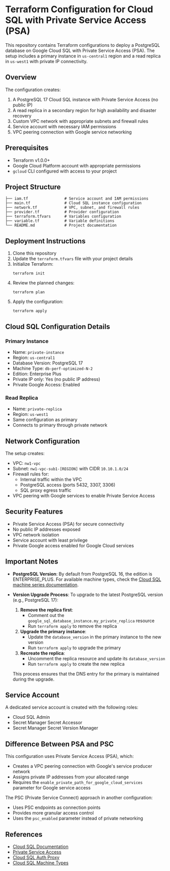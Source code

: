 # Terraform Configuration for Cloud SQL with Private Service Access (PSA)

This repository contains Terraform configurations to deploy a PostgreSQL database on Google Cloud SQL with Private Service Access (PSA). The setup includes a primary instance in `us-central1` region and a read replica in `us-west1` with private IP connectivity.

## Overview

The configuration creates:

1. A PostgreSQL 17 Cloud SQL instance with Private Service Access (no public IP)
2. A read replica in a secondary region for high availability and disaster recovery
3. Custom VPC network with appropriate subnets and firewall rules
4. Service account with necessary IAM permissions
5. VPC peering connection with Google service networking

## Prerequisites

- Terraform v1.0.0+
- Google Cloud Platform account with appropriate permissions
- `gcloud` CLI configured with access to your project

## Project Structure

```
├── iam.tf                # Service account and IAM permissions
├── main.tf               # Cloud SQL instance configuration
├── network.tf            # VPC, subnet, and firewall rules
├── provider.tf           # Provider configuration
├── terraform.tfvars      # Variables configuration
├── variable.tf           # Variable definitions
└── README.md             # Project documentation
```

## Deployment Instructions

1. Clone this repository
2. Update the `terraform.tfvars` file with your project details
3. Initialize Terraform:
   ```
   terraform init
   ```
4. Review the planned changes:
   ```
   terraform plan
   ```
5. Apply the configuration:
   ```
   terraform apply
   ```

## Cloud SQL Configuration Details

### Primary Instance
- Name: `private-instance`
- Region: `us-central1`
- Database Version: PostgreSQL 17
- Machine Type: `db-perf-optimized-N-2`
- Edition: Enterprise Plus
- Private IP only: Yes (no public IP address)
- Private Google Access: Enabled

### Read Replica
- Name: `private-replica`
- Region: `us-west1`
- Same configuration as primary
- Connects to primary through private network

## Network Configuration

The setup creates:
- VPC: `nw1-vpc`
- Subnet: `nw1-vpc-sub1-[REGION]` with CIDR `10.10.1.0/24`
- Firewall rules for:
  - Internal traffic within the VPC
  - PostgreSQL access (ports 5432, 3307, 3306)
  - SQL proxy egress traffic
- VPC peering with Google services to enable Private Service Access

## Security Features

- Private Service Access (PSA) for secure connectivity
- No public IP addresses exposed
- VPC network isolation
- Service account with least privilege
- Private Google access enabled for Google Cloud services

## Important Notes

- **PostgreSQL Version**: By default from PostgreSQL 16, the edition is ENTERPRISE_PLUS. For available machine types, check the [Cloud SQL machine series documentation](https://cloud.google.com/sql/docs/postgres/machine-series-overview).

- **Version Upgrade Process**: To upgrade to the latest PostgreSQL version (e.g., PostgreSQL 17):
  1. **Remove the replica first**:
     - Comment out the `google_sql_database_instance.my_private_replica` resource
     - Run `terraform apply` to remove the replica
  2. **Upgrade the primary instance**:
     - Update the `database_version` in the primary instance to the new version
     - Run `terraform apply` to upgrade the primary
  3. **Recreate the replica**:
     - Uncomment the replica resource and update its `database_version`
     - Run `terraform apply` to create the new replica
  
  This process ensures that the DNS entry for the primary is maintained during the upgrade.

## Service Account

A dedicated service account is created with the following roles:
- Cloud SQL Admin
- Secret Manager Secret Accessor
- Secret Manager Secret Version Manager

## Difference Between PSA and PSC

This configuration uses Private Service Access (PSA), which:
- Creates a VPC peering connection with Google's service producer network
- Assigns private IP addresses from your allocated range
- Requires the `enable_private_path_for_google_cloud_services` parameter for Google service access

The PSC (Private Service Connect) approach in another configuration:
- Uses PSC endpoints as connection points
- Provides more granular access control
- Uses the `psc_enabled` parameter instead of private networking

## References

- [Cloud SQL Documentation](https://cloud.google.com/sql/docs)
- [Private Service Access](https://cloud.google.com/vpc/docs/private-services-access)
- [Cloud SQL Auth Proxy](https://cloud.google.com/sql/docs/postgres/connect-admin-proxy)
- [Cloud SQL Machine Types](https://cloud.google.com/sql/docs/postgres/machine-series-overview)